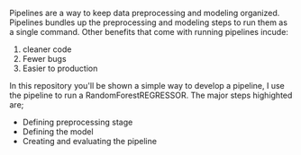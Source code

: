 Pipelines are a way to keep data preprocessing and modeling organized. Pipelines bundles up the preprocessing and modeling steps to run them as a single command.
Other benefits that come with running pipelines incude:
<ol>
<li>cleaner code
<li>Fewer bugs
<li>Easier to production
</ol>

In this repository you'll be shown a simple way to develop a pipeline, I use the pipeline to run a RandomForestREGRESSOR. The major steps highighted are;
<ul>
<li>Defining preprocessing stage
<li> Defining the model
<li>Creating and evaluating the pipeline
<ul>
